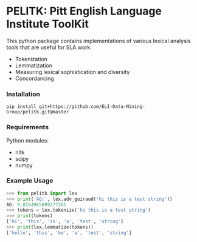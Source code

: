# PELITK: Pitt English Language Institute ToolKit
This python package contains implementations of various lexical analysis tools that are useful for SLA work.

- Tokenization
- Lemmatization
- Measuring lexical sophistication and diversity
- Concordancing

### Installation
`pip install git+https://github.com/ELI-Data-Mining-Group/pelitk.git@master`


### Requirements
Python modules:
- nltk
- scipy
- numpy


### Example Usage
```python
>>> from pelitk import lex
>>> print('AG:', lex.adv_guiraud('hi this is a test string'))
AG: 0.8164965809277261
>>> tokens = lex.tokenize('hi this is a test string')
>>> print(tokens)
['hi', 'this', 'is', 'a', 'test', 'string']
>>> print(lex.lemmatize(tokens))
['hello', 'this', 'be', 'a', 'test', 'string']
```
